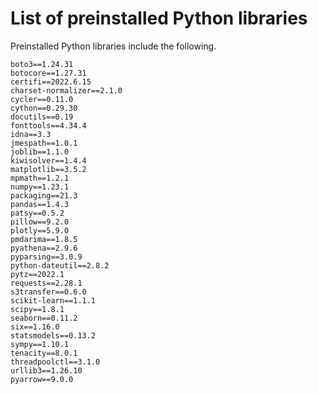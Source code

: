 # List of preinstalled Python libraries<a name="notebooks-spark-preinstalled-python-libraries"></a>

Preinstalled Python libraries include the following\.

```
boto3==1.24.31
botocore==1.27.31
certifi==2022.6.15
charset-normalizer==2.1.0
cycler==0.11.0
cython==0.29.30
docutils==0.19
fonttools==4.34.4
idna==3.3
jmespath==1.0.1
joblib==1.1.0
kiwisolver==1.4.4
matplotlib==3.5.2
mpmath==1.2.1
numpy==1.23.1
packaging==21.3
pandas==1.4.3
patsy==0.5.2
pillow==9.2.0
plotly==5.9.0
pmdarima==1.8.5
pyathena==2.9.6
pyparsing==3.0.9
python-dateutil==2.8.2
pytz==2022.1
requests==2.28.1
s3transfer==0.6.0
scikit-learn==1.1.1
scipy==1.8.1
seaborn==0.11.2
six==1.16.0
statsmodels==0.13.2
sympy==1.10.1
tenacity==8.0.1
threadpoolctl==3.1.0
urllib3==1.26.10
pyarrow==9.0.0
```